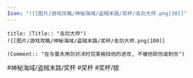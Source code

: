 ```yaml
---
Icon: "![[图片/游戏攻略/神秘海域/盗贼末路/奖杯/击剑大师.png|30]]"
---
```

```ad-common-silver-trophy
title: (Title:: "击剑大师")
![[图片/游戏攻略/神秘海域/盗贼末路/奖杯/击剑大师.png|100]]

(Comment:: "在与雷夫用剑对决时完美格挡他的进攻, 不被他砍伤或刺伤")
```

#神秘海域/盗贼末路/奖杯 #奖杯 #奖杯/银
